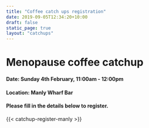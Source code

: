 ```yaml
---
title: "Coffee catch ups registration"
date: 2019-09-05T12:34:20+10:00
draft: false
static_page: true
layout: "catchups"
---
```

# Menopause coffee catchup 

#### Date: Sunday 4th February, 11:00am - 12:00pm 
#### Location: Manly Wharf Bar

#### Please fill in the details below to register.
{{< catchup-register-manly >}} 

